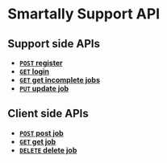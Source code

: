 # Smartally Support API


## Support side APIs
- **[<code>POST</code> register](https://github.com/poojapauskar/smartally-support-docs/blob/master/docs/register.md)**
- **[<code>GET</code> login](https://github.com/poojapauskar/smartally-support-docs/blob/master/docs/login.md)**
- **[<code>GET</code> get incomplete jobs](https://github.com/poojapauskar/smartally-support-docs/blob/master/docs/incomplete_jobs.md)**
- **[<code>PUT</code> update job](https://github.com/poojapauskar/smartally-support-docs/blob/master/docs/update_job.md)**

## Client side APIs
- **[<code>POST</code> post job](https://github.com/poojapauskar/smartally-support-docs/blob/master/docs/post_job.md)**
- **[<code>GET</code> get job](https://github.com/poojapauskar/smartally-support-docs/blob/master/docs/get_job.md)**
- **[<code>DELETE</code> delete job](https://github.com/poojapauskar/smartally-support-docs/blob/master/docs/delete_job.md)**
